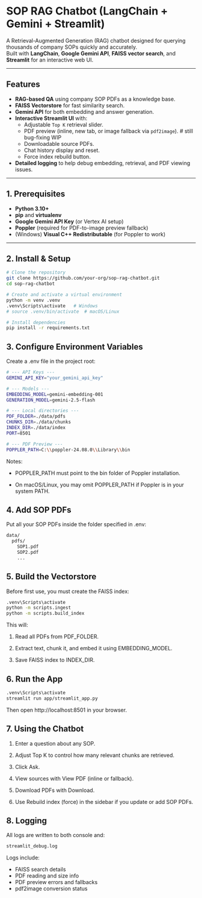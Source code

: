 # SOP RAG Chatbot (LangChain + Gemini + Streamlit)

A Retrieval-Augmented Generation (RAG) chatbot designed for querying thousands of company SOPs quickly and accurately.  
Built with **LangChain**, **Google Gemini API**, **FAISS vector search**, and **Streamlit** for an interactive web UI.

---

## Features

- **RAG-based QA** using company SOP PDFs as a knowledge base.
- **FAISS Vectorstore** for fast similarity search.
- **Gemini API** for both embedding and answer generation.
- **Interactive Streamlit UI** with:
  - Adjustable `Top K` retrieval slider.
  - PDF preview (inline, new tab, or image fallback via `pdf2image`). # still bug-fixing WIP
  - Downloadable source PDFs.
  - Chat history display and reset.
  - Force index rebuild button.
- **Detailed logging** to help debug embedding, retrieval, and PDF viewing issues.

---

## 1. Prerequisites

- **Python 3.10+**
- **pip** and **virtualenv**
- **Google Gemini API Key** (or Vertex AI setup)
- **Poppler** (required for PDF-to-image preview fallback)
- (Windows) **Visual C++ Redistributable** (for Poppler to work)

---

## 2. Install & Setup

```bash
# Clone the repository
git clone https://github.com/your-org/sop-rag-chatbot.git
cd sop-rag-chatbot

# Create and activate a virtual environment
python -m venv .venv
.venv\Scripts\activate   # Windows
# source .venv/bin/activate  # macOS/Linux

# Install dependencies
pip install -r requirements.txt
```

## 3. Configure Environment Variables
Create a .env file in the project root:

```bash
# --- API Keys ---
GEMINI_API_KEY="your_gemini_api_key"

# --- Models ---
EMBEDDING_MODEL=gemini-embedding-001
GENERATION_MODEL=gemini-2.5-flash

# --- Local directories ---
PDF_FOLDER=./data/pdfs
CHUNKS_DIR=./data/chunks
INDEX_DIR=./data/index
PORT=8501

# --- PDF Preview ---
POPPLER_PATH=C:\\poppler-24.08.0\\Library\\bin
```

Notes:
* POPPLER_PATH must point to the bin folder of Poppler installation.

* On macOS/Linux, you may omit POPPLER_PATH if Poppler is in your system PATH.

## 4. Add SOP PDFs
Put all your SOP PDFs inside the folder specified in .env:

```bash
data/
  pdfs/
    SOP1.pdf
    SOP2.pdf
    ...
```

## 5. Build the Vectorstore
Before first use, you must create the FAISS index:

```bash
.venv\Scripts\activate
python -m scripts.ingest 
python -m scripts.build_index 
```

This will:
1. Read all PDFs from PDF_FOLDER.

2. Extract text, chunk it, and embed it using EMBEDDING_MODEL.

3. Save FAISS index to INDEX_DIR.

## 6. Run the App
```bash
.venv\Scripts\activate
streamlit run app/streamlit_app.py
```
Then open http://localhost:8501 in your browser.


## 7. Using the Chatbot
1. Enter a question about any SOP.

2. Adjust Top K to control how many relevant chunks are retrieved.

3. Click Ask.

4. View sources with View PDF (inline or fallback).

5. Download PDFs with Download.

6. Use Rebuild index (force) in the sidebar if you update or add SOP PDFs.


## 8. Logging
All logs are written to both console and:

```bash
streamlit_debug.log
```
Logs include:
* FAISS search details
* PDF reading and size info
* PDF preview errors and fallbacks
* pdf2image conversion status

